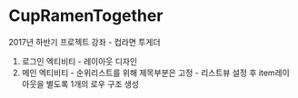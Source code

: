 ﻿# CupRamenTogether
2017년 하반기 프로젝트 강좌 - 컵라면 투게더
1. 로그인 엑티비티 - 레이아웃 디자인
2. 메인 엑티비티 - 순위리스트를 위해 제목부분은 고정
                 - 리스트뷰 설정 후 item레이아웃을 별도록 1개의 로우 구조 생성
